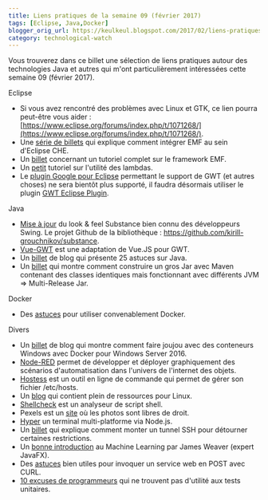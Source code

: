 ```yaml
---
title: Liens pratiques de la semaine 09 (février 2017)
tags: [Eclipse, Java,Docker]
blogger_orig_url: https://keulkeul.blogspot.com/2017/02/liens-pratiques-de-la-semaine-premier.html
category: technological-watch
---
```


Vous trouverez dans ce billet une sélection de liens pratiques autour des technologies Java et autres qui m'ont particulièrement intéressées cette semaine 09 (février 2017).

Eclipse

* Si vous avez rencontré des problèmes avec Linux et GTK, ce lien pourra peut-être vous aider : [https://www.eclipse.org/forums/index.php/t/1071268/](https://www.eclipse.org/forums/index.php/t/1071268/).
* Une [série de billets](http://eclipsesource.com/blogs/2017/02/08/emf-support-for-che-day-0-motivation-and-getting-started/) qui explique comment intégrer EMF au sein d'Eclipse CHE.
* Un [billet](http://eclipsesource.com/blogs/tutorials/emf-tutorial/) concernant un tutoriel complet sur le framework EMF.
* Un [petit](https://dzone.com/articles/a-little-lambda-tutorial) tutoriel sur l'utilité des lambdas.
* Le [plugin Google pour Eclipse](https://developers.google.com/eclipse/) permettant le support de GWT (et autres choses) ne sera bientôt plus supporté, il faudra désormais utiliser le plugin [GWT Eclipse Plugin](http://gwt-plugins.github.io/documentation/).

Java

* [Mise à jour](http://www.pushing-pixels.org/2016/12/22/hello-substance-my-old-friend.html) du look & feel Substance bien connu des développeurs Swing. Le projet Github de la bibliothèque : https://github.com/kirill-grouchnikov/substance.
* [Vue-GWT](https://github.com/Axellience/vue-gwt) est une adaptation de Vue.JS pour GWT.
* Un [billet](http://minborgsjavapot.blogspot.fr/2016/12/day-25-java-holiday-calendar-2016.html) de blog qui présente 25 astuces sur Java.
* Un [billet](http://in.relation.to/2017/02/13/building-multi-release-jars-with-maven/) qui montre comment construire un gros Jar avec Maven contenant des classes identiques mais fonctionnant avec différents JVM => Multi-Release Jar.

Docker

* Des [astuces](https://codefresh.io/blog/everyday-hacks-docker/) pour utiliser convenablement Docker.

Divers

* Un [billet](https://lemag.sfeir.com/tutoriel-windows-containers-sur-macos/) de blog qui montre comment faire joujou avec des conteneurs Windows avec Docker pour Windows Server 2016.
* [Node-RED](https://nodered.org/) permet de développer et déployer graphiquement des scénarios d'automatisation dans l'univers de l'internet des objets.
* [Hostess](https://github.com/cbednarski/hostess) est un outil en ligne de commande qui permet de gérer son fichier /etc/hosts.
* Un [blog](http://www.gauravkgupta.com/ten-best-cheat-sheets-first-time-linux-admins/) qui contient plein de ressources pour Linux.
* [Shellcheck](https://github.com/koalaman/shellcheck) est un analyseur de script shell.
* Pexels est un [site](https://www.pexels.com/) où les photos sont libres de droit.
* [Hyper](https://github.com/zeit/hyper) un terminal multi-platforme via Node.js.
* Un [billet](https://www.howtogeek.com/168145/how-to-use-ssh-tunneling/) qui explique comment monter un tunnel SSH pour détourner certaines restrictions.
* Un [bonne introduction](http://learnjavafx.typepad.com/weblog/2017/02/machine-learning-exposed-slides-and-video.html) au Machine Learning par James Weaver (expert JavaFX).
* Des [astuces](http://www.mkyong.com/spring/curl-post-request-examples/) bien utiles pour invoquer un service web en POST avec CURL.
* [10 excuses de programmeurs](http://javarevisited.blogspot.fr/2017/01/Top-10-excuses-programmers-gives-to-avoid-unit-testing.html) qui ne trouvent pas d'utilité aux tests unitaires.